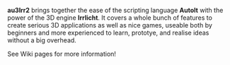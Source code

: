 **au3Irr2** brings together the ease of the scripting language **AutoIt** with the power of the 3D engine **Irrlicht**. It covers a whole bunch of features to create serious 3D applications as well as nice games, useable both by beginners and more experienced to learn, prototye, and realise ideas without a big overhead.

See Wiki pages for more information!